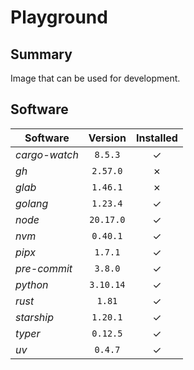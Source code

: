 # Playground

## Summary

Image that can be used for development.

## Software

|**Software** |**Version**|**Installed**|
|-------------|:---------:|:-----------:|
|*cargo-watch*|`8.5.3`    |&check;      |
|*gh*         |`2.57.0`   |&cross;      |
|*glab*       |`1.46.1`   |&cross;      |
|*golang*     |`1.23.4`   |&check;      |
|*node*       |`20.17.0`  |&check;      |
|*nvm*        |`0.40.1`   |&check;      |
|*pipx*       |`1.7.1`    |&check;      |
|*pre-commit* |`3.8.0`    |&check;      |
|*python*     |`3.10.14`  |&check;      |
|*rust*       |`1.81`     |&check;      |
|*starship*   |`1.20.1`   |&check;      |
|*typer*      |`0.12.5`   |&check;      |
|*uv*         |`0.4.7`    |&check;      |
